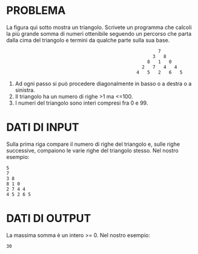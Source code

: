 # PROBLEMA

La figura qui sotto mostra un triangolo. Scrivete un programma che calcoli la più grande somma di numeri ottenibile seguendo un percorso che parta dalla cima del triangolo e termini da qualche parte sulla sua base. 


                                                            7
                                                          3   8
                                                        8   1   0
                                                      2   7   4   4
                                                    4   5   2   6   5


1) Ad ogni passo si può procedere diagonalmente in basso o a destra o a sinistra.
2) Il triangolo ha un numero di righe >1 ma <=100.
3) I numeri del triangolo sono interi compresi fra 0 e 99.

# DATI DI INPUT

Sulla prima riga compare il numero di righe del triangolo e, sulle righe successive, compaiono le varie righe del triangolo stesso. Nel nostro esempio:

```
5
7
3 8
8 1 0
2 7 4 4
4 5 2 6 5
```
# DATI DI OUTPUT

La massima somma è un intero >= 0. Nel nostro esempio: 

```
30
```
